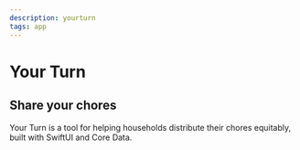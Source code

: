 ```yaml
---
description: yourturn
tags: app
---
```


# <span id="app-title">Your Turn</span>
## Share your chores

Your Turn is a tool for helping households distribute their chores equitably, built with SwiftUI and Core Data. 

